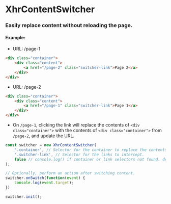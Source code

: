 # XhrContentSwitcher

### Easily replace content without reloading the page.

#### Example:
- URL: /page-1
```html
<div class="container">
    <div class="content">
        <a href="/page-2" class="switcher-link">Page 2</a>
    </div>
</div>
```

- URL: /page-2
```html
<div class="container">
    <div class="content">
        <a href="/page-1" class="switcher-link">Page 1</a>
    </div>
</div>
```

- On `/page-1`, clicking the link will replace the contents of `<div class="container">` with the contents of `<div class="container">` from `/page-2`, and update the URL.
```js
const switcher = new XhrContentSwitcher(
    '.container', // Selector for the container to replace the contents of.
    '.switcher-link', // Selector for the links to intercept.
    false // console.log() if container or link selectors not found. default = false.
);

// Optionally, perform an action after switching content.
switcher.onSwitch(function(event) {
    console.log(event.target);
})

switcher.init();
```
